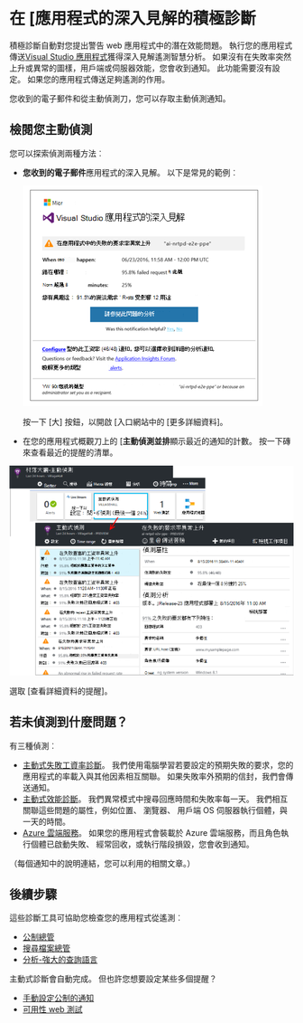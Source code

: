 <properties 
    pageTitle="在應用程式的深入見解的積極診斷 |Microsoft Azure" 
    description="應用程式的深入見解執行自動深入分析您的應用程式遙測，警告您可能發生的問題。" 
    services="application-insights" 
    documentationCenter="windows"
    authors="rakefetj" 
    manager="douge"/>

<tags 
    ms.service="application-insights" 
    ms.workload="tbd" 
    ms.tgt_pltfrm="ibiza" 
    ms.devlang="na" 
    ms.topic="article" 
    ms.date="08/15/2016" 
    ms.author="awills"/>

#  <a name="proactive-diagnostics-in-application-insights"></a>在 [應用程式的深入見解的積極診斷

 積極診斷自動對您提出警告 web 應用程式中的潛在效能問題。 執行您的應用程式傳送[Visual Studio 應用程式](app-insights-overview.md)獲得深入見解遙測智慧分析。 如果沒有在失敗率突然上升或異常的圖樣，用戶端或伺服器效能，您會收到通知。 此功能需要沒有設定。 如果您的應用程式傳送足夠遙測的作用。

您收到的電子郵件和從主動偵測刀，您可以存取主動偵測通知。



## <a name="review-your-proactive-detections"></a>檢閱您主動偵測

您可以探索偵測兩種方法︰

* **您收到的電子郵件**應用程式的深入見解。 以下是常見的範例︰

    ![電子郵件通知](./media/app-insights-proactive-diagnostics/03.png)

    按一下 [大] 按鈕，以開啟 [入口網站中的 [更多詳細資料]。

* 在您的應用程式概觀刀上的 [**主動偵測並排**顯示最近的通知的計數。 按一下磚來查看最近的提醒的清單。

![檢視最近偵測](./media/app-insights-proactive-diagnostics/04.png)

選取 [查看詳細資料的提醒]。


## <a name="what-problems-are-detected"></a>若未偵測到什麼問題？

有三種偵測︰

* [主動式失敗工資率診斷](app-insights-proactive-failure-diagnostics.md)。 我們使用電腦學習若要設定的預期失敗的要求，您的應用程式的率載入與其他因素相互關聯。 如果失敗率外預期的信封，我們會傳送通知。
* [主動式效能診斷](app-insights-proactive-performance-diagnostics.md)。 我們異常模式中搜尋回應時間和失敗率每一天。 我們相互關聯這些問題的屬性，例如位置、 瀏覽器、 用戶端 OS 伺服器執行個體，與一天的時間。
* [Azure 雲端服務](https://azure.microsoft.com/blog/proactive-notifications-on-cloud-service-issues-with-azure-diagnostics-and-application-insights/)。 如果您的應用程式會裝載於 Azure 雲端服務，而且角色執行個體已啟動失敗、 經常回收，或執行階段損毀，您會收到通知。

（每個通知中的說明連結，您可以利用的相關文章。）


## <a name="next-steps"></a>後續步驟

這些診斷工具可協助您檢查您的應用程式從遙測︰

* [公制總管](app-insights-metrics-explorer.md)
* [搜尋檔案總管](app-insights-diagnostic-search.md)
* [分析-強大的查詢語言](app-insights-analytics-tour.md)

主動式診斷會自動完成。 但也許您想要設定某些多個提醒？

* [手動設定公制的通知](app-insights-alerts.md)
* [可用性 web 測試](app-insights-monitor-web-app-availability.md) 


